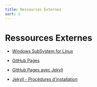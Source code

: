 ```yaml
---
title: Ressources Externes
sort: 1
---
```


# Ressources Externes

- [Windows SubSystem for Linux](https://docs.microsoft.com/en-us/windows/wsl/about)

- [GitHub Pages](https://docs.github.com/en/pages)

- [GitHub Pages avec Jekyll](https://docs.github.com/en/pages/setting-up-a-github-pages-site-with-jekyll)

- [Jekyll - Procédures d'installation](https://jekyllrb.com/docs/installation/)

  



